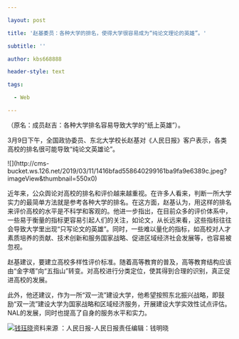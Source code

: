 ---
layout: post
title: '赵基委员：各种大学的排名，使得大学很容易成为“纯论文理论的英雄”。'
subtitle: ''
author: kbs668888
header-style: text
tags:
  - Web
---
（原名：成员赵吉：各种大学排名容易导致大学的“纸上英雄”）。

3月9日下午，全国政协委员、东北大学校长赵基对《人民日报》客户表示，各类高校的排名很可能导致“纯论文英雄论”。

![](http://cms-
bucket.ws.126.net/2019/03/11/1416bfad558640299161ba9fa9e6389c.jpeg?imageView&thumbnail=550x0)

近年来，公众舆论对高校的排名和评价越来越重视。在许多人看来，判断一所大学实力的最简单方法就是参考各种大学的排名。在这方面，赵基认为，用这样的排名来评价高校的水平是不科学和客观的。他进一步指出，在目前众多的评价体系中，一些易于衡量的指标更容易引起人们的关注，如论文，从长远来看，这些指标往往会导致大学里出现“只写论文的英雄”。同时，一些难以量化的指标，如高校对人才素质培养的贡献、技术创新和服务国家战略、促进区域经济社会发展等，也容易被忽视。

赵基建议，要建立高校多样性评价标准。随着高等教育的普及，高等教育结构应该由“金字塔”向“五指山”转变。对高校进行分类定位，使其得到合理的识别，真正促进高校的发展。

此外，他还建议，作为一所“双一流”建设大学，他希望按照东北振兴战略，即鼓励“双一流”建设大学为国家战略和区域经济服务，开展建设大学实效性试点评估。NAL的发展，同时也提高了自身的服务水平和实力。

[![钱珏晓](http://img1.cache.netease.com/cnews/css13/img/end_news.png)](http://news.163.com/)资料来源
：人民日报-人民日报责任编辑：钱明晓

